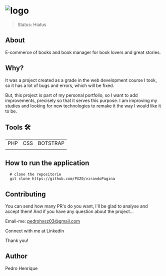 # ![logo](https://github.com/PXZ0/virandoPagina/assets/88387812/4bedcdf4-6c23-4f77-b11c-f3cdcb99af88) 

> Status: Hiatus

## About
E-commerce of books and book manager for book lovers and great stories.

## Why?
It was a project created as a grade in the web development course I took, so it has a lot of bugs and errors, which will be fixed.

But, this project is part of my personal portfolio, so I want to add improvements, precisely so that it serves this purpose. I am improving my studies and looking for new technologies to remake it the way I would like it to be.

## Tools 🛠️

<table> 
  <tr>
    <td>PHP</td>
    <td>CSS</td>
    <td>BOTSTRAP</td>
  </tr>
  <tr>
    <td></td>
    <td></td>
    <td></td>
  </tr>
</table>

## How to run the application

````bath
  # clone the repositorie
  git clone https://github.com/PXZ0/virandoPagina
````


## Contributing
You can send how many PR's do you want, I'll be glad to analyse and accept them! And if you have any question about the project...

Email-me: pedrohxsz03@gmail.com

Connect with me at LinkedIn

Thank you!

## Author

Pedro Henrique 
